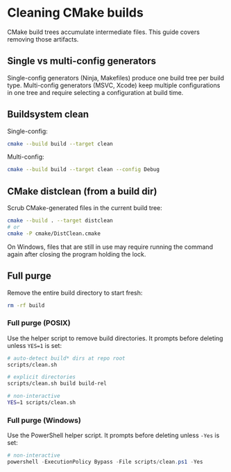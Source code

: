 <!--
File: docs/build/cleaning.md
Purpose: Explain how to clean CMake build artifacts.
-->

# Cleaning CMake builds

CMake build trees accumulate intermediate files. This guide covers removing
those artifacts.

## Single vs multi-config generators

Single-config generators (Ninja, Makefiles) produce one build tree per build
type. Multi-config generators (MSVC, Xcode) keep multiple configurations in one
tree and require selecting a configuration at build time.

## Buildsystem clean

Single-config:

```sh
cmake --build build --target clean
```

Multi-config:

```sh
cmake --build build --target clean --config Debug
```

## CMake distclean (from a build dir)

Scrub CMake-generated files in the current build tree:

```sh
cmake --build . --target distclean
# or
cmake -P cmake/DistClean.cmake
```

On Windows, files that are still in use may require running the command again
after closing the program holding the lock.

## Full purge

Remove the entire build directory to start fresh:

```sh
rm -rf build
```

### Full purge (POSIX)

Use the helper script to remove build directories. It prompts before deleting
unless `YES=1` is set:

```sh
# auto-detect build* dirs at repo root
scripts/clean.sh

# explicit directories
scripts/clean.sh build build-rel

# non-interactive
YES=1 scripts/clean.sh
```


### Full purge (Windows)

Use the PowerShell helper script. It prompts before deleting unless `-Yes` is set:

```powershell
# non-interactive
powershell -ExecutionPolicy Bypass -File scripts/clean.ps1 -Yes
```
